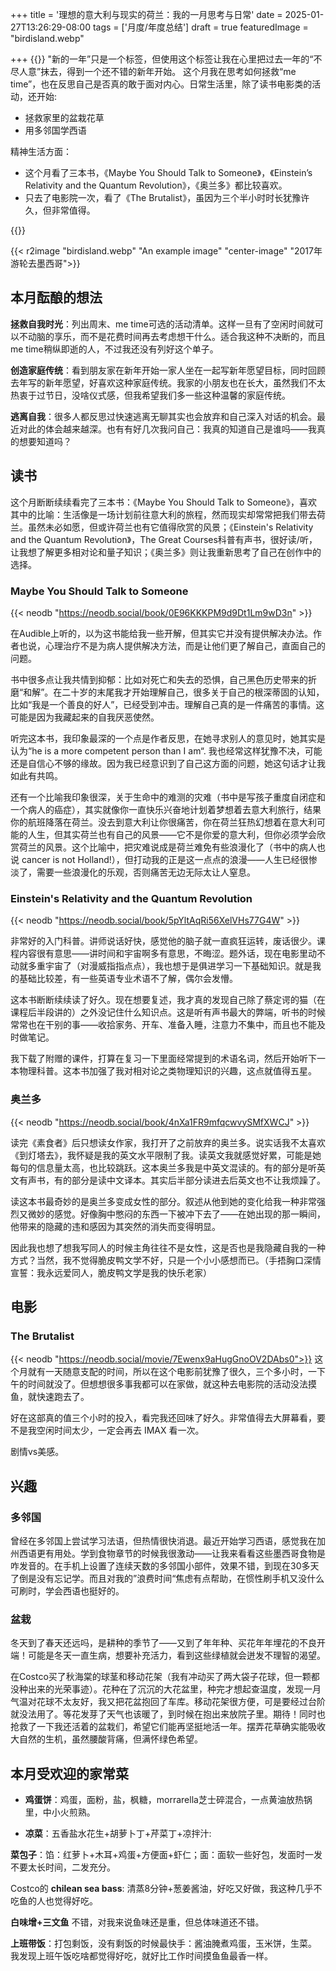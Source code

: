 +++
title = '理想的意大利与现实的荷兰：我的一月思考与日常'
date = 2025-01-27T13:26:29-08:00
tags = ['月度/年度总结']
draft = true
featuredImage = "birdisland.webp"

+++
{{<preface>}}
"新的一年”只是一个标签，但使用这个标签让我在心里把过去一年的“不尽人意”抹去，得到一个还不错的新年开始。 这个月我在思考如何拯救“me time”，也在反思自己是否真的敢于面对内心。日常生活里，除了读书电影类的活动，还开始:
+ 拯救家里的盆栽花草  
+ 用多邻国学西语

精神生活方面：
* 这个月看了三本书，《Maybe You Should Talk to Someone》，《Einstein’s Relativity and the Quantum Revolution》，《奥兰多》都比较喜欢。
* 只去了电影院一次，看了《The Brutalist》，虽因为三个半小时时长犹豫许久，但非常值得。

{{</preface>}}



{{< r2image "birdisland.webp" "An example image" "center-image" "2017年游轮去墨西哥">}}

## 本月酝酿的想法

**拯救自我时光**：列出周末、me time可选的活动清单。这样一旦有了空闲时间就可以不动脑的享乐，而不是花费时间再去考虑想干什么。适合我这种不决断的，而且me time稍纵即逝的人，不过我还没有列好这个单子。

**创造家庭传统**：看到朋友家在新年开始一家人坐在一起写新年愿望目标，同时回顾去年写的新年愿望，好喜欢这种家庭传统。我家的小朋友也在长大，虽然我们不太热衷于过节日，没啥仪式感，但我希望我们多一些这种温馨的家庭传统。

**逃离自我**：很多人都反思过快速逃离无聊其实也会放弃和自己深入对话的机会。最近对此的体会越来越深。也有有好几次我问自己：我真的知道自己是谁吗——我真的想要知道吗？

## 读书

这个月断断续续看完了三本书：《Maybe You Should Talk to Someone》，喜欢其中的比喻：生活像是一场计划前往意大利的旅程，然而现实却常常把我们带去荷兰。虽然未必如愿，但或许荷兰也有它值得欣赏的风景；《Einstein's Relativity and the Quantum Revolution》，The Great Courses科普有声书，很好读/听，让我想了解更多相对论和量子知识；《奥兰多》则让我重新思考了自己在创作中的选择。

### Maybe You Should Talk to Someone
{{< neodb "https://neodb.social/book/0E96KKKPM9d9Dt1Lm9wD3n" >}}


在Audible上听的，以为这书能给我一些开解，但其实它并没有提供解决办法。作者也说，心理治疗不是为病人提供解决方法，而是让他们更了解自己，直面自己的问题。

书中很多点让我共情到抑郁：比如对死亡和失去的恐惧，自己黑色历史带来的折磨“和解”。在二十岁的末尾我才开始理解自己，很多关于自己的根深蒂固的认知，比如“我是一个善良的好人”，已经受到冲击。理解自己真的是一件痛苦的事情。这可能是因为我藏起来的自我厌恶使然。

听完这本书，我印象最深的一个点是作者反思，在她寻求别人的意见时，她其实是认为“he is a more competent person than I am“. 我也经常这样犹豫不决，可能还是自信心不够的缘故。因为我已经意识到了自己这方面的问题，她这句话才让我如此有共鸣。

还有一个比喻我印象很深，关于生命中的难测的灾难（书中是写孩子重度自闭症和一个病人的癌症），其实就像你一直快乐兴奋地计划着梦想着去意大利旅行，结果你的航班降落在荷兰。没去到意大利让你很痛苦，你在荷兰狂热幻想着在意大利可能的人生，但其实荷兰也有自己的风景——它不是你爱的意大利，但你必须学会欣赏荷兰的风景。这个比喻中，把灾难说成是荷兰难免有些浪漫化了（书中的病人也说 cancer is not Holland!），但打动我的正是这一点点的浪漫——人生已经很惨淡了，需要一些浪漫化的乐观，否则痛苦无边无际太让人窒息。

### Einstein's Relativity and the Quantum Revolution
{{< neodb "https://neodb.social/book/5pYltAqRi56XelVHs77G4W" >}}


非常好的入门科普。讲师说话好快，感觉他的脑子就一直疯狂运转，废话很少。课程内容很有意思——讲时间和宇宙啊多有意思，不晦涩。题外话，现在电影里动不动就多重宇宙了（对漫威指指点点），我也想于是俱进学习一下基础知识。就是我的基础比较差，有一些英语专业术语不了解，偶尔会发懵。

这本书断断续续读了好久。现在想要复述，我才真的发现自己除了蔡定谔的猫（在课程后半段讲的）之外没记住什么知识点。这是听有声书最大的弊端，听书的时候常常也在干别的事——收拾家务、开车、准备入睡，注意力不集中，而且也不能及时做笔记。

我下载了附赠的课件，打算在复习一下里面经常提到的术语名词，然后开始听下一本物理科普。这本书加强了我对相对论之类物理知识的兴趣，这点就值得五星。

### 奥兰多
{{< neodb "https://neodb.social/book/4nXa1FR9mfqcwvySMfXWCJ" >}}

读完《素食者》后只想读女作家，我打开了之前放弃的奥兰多。说实话我不太喜欢《到灯塔去》，我怀疑是我的英文水平限制了我。读英文我就感觉好累，可能是她每句的信息量太高，也比较跳跃。这本奥兰多我是中英文混读的。有的部分是听英文有声书，有的部分是读中文译本。其实后半部分读进去后英文也不让我烦躁了。

读这本书最奇妙的是奥兰多变成女性的部分。叙述从他到她的变化给我一种非常强烈又微妙的感觉。好像胸中憋闷的东西一下被冲下去了——在她出现的那一瞬间，他带来的隐藏的违和感因为其突然的消失而变得明显。

因此我也想了想我写同人的时候主角往往不是女性，这是否也是我隐藏自我的一种方式？当然，我不觉得脆皮鸭文学不好，只是一个小小感想而已。（手捂胸口深情宣誓：我永远爱同人，脆皮鸭文学是我的快乐老家）

## 电影
### The Brutalist 
{{< neodb "https://neodb.social/movie/7Ewenx9aHugGnoOV2DAbs0">}}
这个月就有一天随意支配的时间，所以在这个电影前犹豫了很久，三个多小时，一下午的时间就没了。但想想很多事我都可以在家做，就这种去电影院的活动没法摸鱼，就快速跑去了。

好在这部真的值三个小时的投入，看完我还回味了好久。非常值得去大屏幕看，要不是我空闲时间太少，一定会再去 IMAX 看一次。

剧情vs美感。

## 兴趣

### 多邻国

曾经在多邻国上尝试学习法语，但热情很快消退。最近开始学习西语，感觉我在加州西语更有用处。学到食物章节的时候我很激动——让我来看看这些墨西哥食物是咋发音的。在手机上设置了连续天数的多邻国小部件，效果不错，到现在30多天了倒是没有忘记学。而且对我的”浪费时间“焦虑有点帮助，在惯性刷手机又没什么可刷时，学会西语也挺好的。

### 盆栽

冬天到了春天还远吗，是耕种的季节了——又到了年年种、买花年年埋花的不良开端！可能是冬天一直生病，想要补充活力，看到这些绿植就会迸发不理智的渴望。

在Costco买了秋海棠的球茎和移动花架（我有冲动买了两大袋子花球，但一颗都没种出来的光荣事迹）。花种在了沉沉的大花盆里，种完才想起查温度，发现一月气温对花球不太友好，我又把花盆抱回了车库。移动花架很方便，可是要经过台阶就没法用了。等花发芽了天气也该暖了，到时候在抱出来放院子里。期待！同时也抢救了一下我还活着的盆栽们，希望它们能再坚挺地活一年。摆弄花草确实能吸收大自然的生机，虽然腰酸背痛，但满怀绿色希望。



## 本月受欢迎的家常菜


* __鸡蛋饼__：鸡蛋，面粉，盐，枫糖，morrarella芝士碎混合，一点黄油放热锅里，中小火煎熟。

* __凉菜__：五香盐水花生+胡萝卜丁+芹菜丁+凉拌汁:

__菜包子__：馅：红萝卜+木耳+鸡蛋+方便面+虾仁；面：面软一些好包，发面时一发不要太长时间，二发充分。

Costco的 __chilean sea bass__: 清蒸8分钟+葱姜酱油，好吃又好做，我这种几乎不吃鱼的人也觉得好吃。

__白味增+三文鱼__ 不错，对我来说鱼味还是重，但总体味道还不错。

__上班带饭__：打包剩饭，没有剩饭的时候最快手：酱油腌煮鸡蛋，玉米饼，生菜。
我发现上班午饭吃啥都觉得好吃，就好比工作时间摸鱼鱼最香一样。




